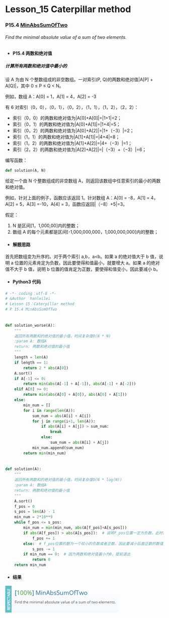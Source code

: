 # Lesson_15 Caterpillar method

### P15.4 [MinAbsSumOfTwo](https://app.codility.com/programmers/lessons/15-caterpillar_method/min_abs_sum_of_two/)

###### Find the minimal absolute value of a sum of two elements.

- #### P15.4 两数和绝对值

##### 计算所有两数和绝对值中最小的

设 A 为由 N 个整数组成的非空数组。一对索引(P, Q)的两数和绝对值|A[P] + A[Q]|，其中 0 ≤ P ≤ Q < N。

例如，数组 A：A[0] = 1，A[1] = 4，A[2] = -3

有 6 对索引（0，0），（0，1），（0，2），（1，1），（1，2），（2，2）：

- 索引（0，0）的两数和绝对值为|A[0]+A[0]|=|1+1|=2；
- 索引（0，1）的两数和绝对值为|A[0]+A[1]|=|1+4|=5；
- 索引（0，2）的两数和绝对值为|A[0]+A[2]|=|1+（−3）|=2；
- 索引（1，1）的两数和绝对值为|A[1]+A[1]|=|4+4|=8；
- 索引（1，2）的两数和绝对值为|A[1]+A[2]|=|4+（−3）|=1；
- 索引（2，2）的两数和绝对值为|A[2]+A[2]|=|（−3）+（−3）|=6；

编写函数：

```python
def solution(A, N)
```

给定一个由 N 个整数组成的非空数组 A，则返回该数组中任意索引的最小的两数和绝对值。

例如，针对上面的例子，函数应该返回 1。针对数组 A：A[0] = -8，A[1] = 4，A[2] = 5，A[3] =-10，A[4] = 3，函数应返回|（−8）+5|=3。

假定：

1. N 是区间[1，1,000,00]内的整数；
2. 数组 A 的每个元素都是区间[-1,000,000,000，1,000,000,000]内的整数；

- #### 解题思路

首先把数组变为升序的。对于两个索引 a,b，a<b。如果 a 的绝对值大于 b 值，说明 a 位置的元素肯定为负数，因此要使得和值最小，就要增大 a。如果 a 的绝对值不大于 b 值，说明 b 位置的值肯定为正数，要使得和值变小，因此要减小 b。

- #### Python3 代码

```python
# -*- coding：utf-8 -*-
# &Author  hanleilei
# Lesson 15：Caterpillar method
# P 15.4 MinAbsSumOfTwo


def solution_worse(A):
    """
    返回所有两数和的绝对值的最小值，时间复杂度O(N * N)
    :param A: 数组A
    return: 两数和绝对值的最小值
    """
    length = len(A)
    if length == 1:
        return 2 * abs(A[0])
    A.sort()
    if A[-1] <= 0:
        return min(abs(A[-1] + A[-1]), abs(A[-1] + A[-2]))
    elif A[0] >= 0:
        return min(abs(A[0] + A[0]), abs(A[0] + A[1]))
    else:
        min_num = []
        for i in range(len(A)):
            sum_num = abs(A[i] + A[i])
            for j in range(i+1, len(A)):
                if abs(A[i] + A[j]) > sum_num:
                    break
                else:
                    sum_num = abs(A[i] + A[j])
            min_num.append(sum_num)
        return min(min_num)


def solution(A):
    """
    返回所有两数和的绝对值的最小值，时间复杂度O(N * log(N))
    :param A: 数组A
    return: 两数和绝对值的最小值
    """
    A.sort()
    f_pos = 0
    s_pos = len(A) - 1
    min_num = 2*10**9
    while f_pos <= s_pos:
        min_num = min(min_num, abs(A[f_pos]+A[s_pos]))
        if abs(A[f_pos]) > abs(A[s_pos]):  # 说明f_pos位置一定为负数，此时需要增大负数的值使得和值绝对值变小，因此前一个索引加1
            f_pos += 1
        else:  # f_pos位置的数为一个较小的负数或者正数，因此要减小后面正数的数值，为了获取较小的和值
            s_pos -= 1
        if min_num == 0:  # 因为两数和绝对值最小为0，提前退出
            return 0
    return min_num
```

- #### 结果

![image](https://github.com/hanleilei/codility_lession/blob/master/L15_Caterpillar%20method/15.4.png)
